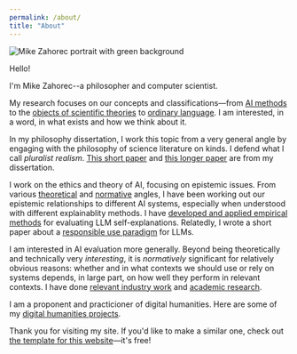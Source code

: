 ```yaml
---
permalink: /about/
title: "About"
---
```


![Mike Zahorec portrait with green background](/assets/images/Mike-Zahorec-1.jpg)

Hello!

I'm Mike Zahorec--a philosopher and computer scientist.

My research focuses on our concepts and classifications—from [AI methods](/research/#understanding-ai) to the [objects of scientific theories](/research/#natural-kinds-towards-a-revised-picture) to [ordinary language](/research/#linguistic-corpora-and-ordinary-language-on-the-dispute-between-ryle-and-austin-about-the-use-of-voluntary-involuntary-voluntarily-and-involuntarily). I am interested, in a word, in what exists and how we think about it.

In my philosophy dissertation, I work this topic from a very general angle by engaging with the philosophy of science literature on kinds. I defend what I call *pluralist realism*. [This short paper](/research/#kinds-are-what-there-isand-how-we-think-of-it) and [this longer paper](/research/#natural-kinds-towards-a-revised-picture) are from my dissertation.

I work on the ethics and theory of AI, focusing on epistemic issues. From various [theoretical](/research/#understanding-ai) and [normative](/research/#getting-clear-about-opacity-a-variety-of-terminologies-and-their-significance-in-the-era-of-generative-ai) angles, I have been working out our epistemic relationships to different AI systems, especially when understood with different explainablity methods. I have [developed and applied empirical methods](/research/#llm-explainability-conceptual-foundations-and-an-empirical-study-of-natural-language-explanations) for evaluating LLM self-explanations. Relatedly, I wrote a short paper about a [responsible use paradigm](/research/#a-paradigm-for-responsible-ai-use) for LLMs.

I am interested in AI evaluation more generally. Beyond being theoretically and technically very *interesting*, it is *normatively* significant for relatively obvious reasons: whether and in what contexts we should use or rely on systems depends, in large part, on how well they perform in relevant contexts. I have done [relevant industry work](google.com) and [academic research](google.com).

I am a proponent and practicioner of digital humanities. Here are some of my [digital humanities projects](https://google.com).

Thank you for visiting my site. If you'd like to make a similar one, check out [the template for this website](https://github.com/mmistakes/mm-github-pages-starter?tab=readme-ov-file)—it's free!
